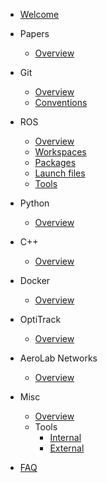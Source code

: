 * [Welcome](/docs/)

* Papers
    * [Overview](/docs/papers/)

* Git
    * [Overview](/docs/git/)
    * [Conventions](/docs/git/conventions)

* ROS
    * [Overview](/docs/ros/)
    * [Workspaces](/docs/ros/workspaces)
    * [Packages](/docs/ros/packages)
    * [Launch files](/docs/ros/launch-files)
    * [Tools](/docs/ros/tools)

* Python
    * [Overview](/docs/python/)

* C++
    * [Overview](/docs/cpp/)

* Docker
    * [Overview](/docs/docker/)

* OptiTrack
    * [Overview](/docs/optitrack/)
    
* AeroLab Networks
    * [Overview](/docs/aerolabNetworks/)
    
* Misc
    * [Overview](/docs/misc/)
    * Tools
        * [Internal](/docs/misc/internal)
        * [External](/docs/misc/tools)
    
* [FAQ](/docs/faq)
